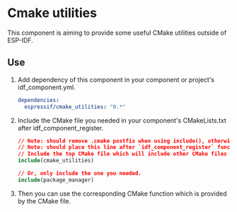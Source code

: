 # Cmake utilities

This component is aiming to provide some useful CMake utilities outside of ESP-IDF.

## Use

1. Add dependency of this component in your component or project's idf_component.yml.

    ```yml
    dependencies:
      espressif/cmake_utilities: "0.*"
    ```

2. Include the CMake file you needed in your component's CMakeLists.txt after idf_component_register.

    ```cmake
    // Note: should remove .cmake postfix when using include(), otherwise the requested file will not found
    // Note: should place this line after `idf_component_register` function
    // Include the top CMake file which will include other CMake files
    include(cmake_utilities)

    // Or, only include the one you needed.
    include(package_manager)
    ```

3. Then you can use the corresponding CMake function which is provided by the CMake file.